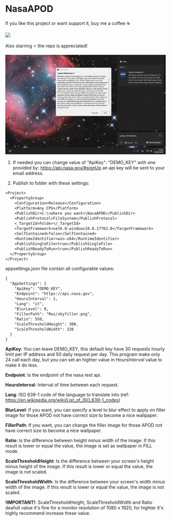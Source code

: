 # NasaAPOD

If you like this project or want support it, buy me a coffee ☕

[![](https://www.paypalobjects.com/en_US/i/btn/btn_donateCC_LG.gif)](https://www.paypal.com/donate/?hosted_button_id=L34HN43UDM36Q)

Also starring ⭐ the repo is appreciated!

![alt text](https://github.com/Nerdomante/NasaAPOD/blob/master/demo_screen.jpg?raw=true)

1) If needed you can change value of "ApiKey": "DEMO_KEY" with one provided by: https://api.nasa.gov/#signUp an api key will be sent to your email address.

2) Publish to folder with these settings:

```
<Project>
  <PropertyGroup>
    <Configuration>Release</Configuration>
    <Platform>Any CPU</Platform>
    <PublishDir>C:\<where you want>\NasaAPOD</PublishDir>
    <PublishProtocol>FileSystem</PublishProtocol>
    <_TargetId>Folder</_TargetId>
    <TargetFramework>net6.0-windows10.0.17763.0</TargetFramework>
    <SelfContained>false</SelfContained>
    <RuntimeIdentifier>win-x64</RuntimeIdentifier>
    <PublishSingleFile>true</PublishSingleFile>
    <PublishReadyToRun>true</PublishReadyToRun>
  </PropertyGroup>
</Project>
```

appsettings.json file contain all configurable values:

```
{
  "AppSettings": {
    "ApiKey": "DEMO_KEY",
    "Endpoint": "https://api.nasa.gov",
    "HoursInterval": 1,
    "Lang": "it",
    "BlurLevel": 0,
    "FillerPath": "Res/skyfiller.png",
    "Ratio": 550,
    "ScaleThresholdHeight": 300,
    "ScaleThresholdWidth": 320
  }
}
```

**ApiKey**: You can leave DEMO_KEY, this default key have 30 requests hourly limit per IP address and 50 daily request per day. 
            This program make only 24 call each day, but you can set an highter value in *HoursInterval* value to make it do less.
           
**Endpoint**: Is the endpoint of the nasa rest api.

**HoursInterval**: Interval of time between each request.

**Lang**: ISO 639-1 code of the language to translate into (ref: https://en.wikipedia.org/wiki/List_of_ISO_639-1_codes)

**BlurLevel**: If you want, you can specify a level to blur effect to apply on filler image for those APOD not have correct size to become a nice wallpaper.

**FillerPath**: If you want, you can change the filler image for those APOD not have correct size to become a nice wallpaper.

**Ratio**: Is the difference between height minus width of the image. If this result is lower or equal the value, the image is set as wallpaper in FILL mode.

**ScaleThresholdHeight**: Is the difference between your screen's height minus height of the image. If this result is lower or equal the value, the image is not scaled.

**ScaleThresholdWidth**: Is the difference between your screen's width minus width of the image. If this result is lower or equal the value, the image is not scaled.

**!IMPORTANT!**: ScaleThresholdHeight, ScaleThresholdWidth and Ratio deafult value it's fine for a monitor resolution of 1080 x 1920, for highter it's highly recommend increase these value.
